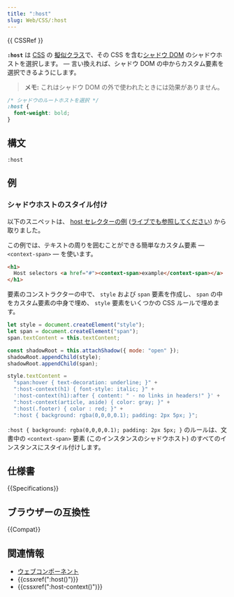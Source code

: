```yaml
---
title: ":host"
slug: Web/CSS/:host
---
```


{{ CSSRef }}

**`:host`** は [CSS](/ja/docs/Web/CSS) の [擬似クラス](/ja/docs/Web/CSS/Pseudo-classes)で、その CSS を含む[シャドウ DOM](/ja/docs/Web/API/Web_components/Using_shadow_DOM) のシャドウホストを選択します。 — 言い換えれば、シャドウ DOM の中からカスタム要素を選択できるようにします。

> **メモ:** これはシャドウ DOM の外で使われたときには効果がありません。

```css
/* シャドウのルートホストを選択 */
:host {
  font-weight: bold;
}
```

## 構文

```
:host
```

## 例

### シャドウホストのスタイル付け

以下のスニペットは、 [host セレクターの例](https://github.com/mdn/web-components-examples/tree/master/host-selectors) ([ライブでも参照してください](https://mdn.github.io/web-components-examples/host-selectors/)) から取りました。

この例では、テキストの周りを囲むことができる簡単なカスタム要素 — `<context-span>` — を使います。

```html
<h1>
  Host selectors <a href="#"><context-span>example</context-span></a>
</h1>
```

要素のコンストラクターの中で、 `style` および `span` 要素を作成し、 `span` の中をカスタム要素の中身で埋め、 `style` 要素をいくつかの CSS ルールで埋めます。

```js
let style = document.createElement("style");
let span = document.createElement("span");
span.textContent = this.textContent;

const shadowRoot = this.attachShadow({ mode: "open" });
shadowRoot.appendChild(style);
shadowRoot.appendChild(span);

style.textContent =
  "span:hover { text-decoration: underline; }" +
  ":host-context(h1) { font-style: italic; }" +
  ':host-context(h1):after { content: " - no links in headers!" }' +
  ":host-context(article, aside) { color: gray; }" +
  ":host(.footer) { color : red; }" +
  ":host { background: rgba(0,0,0,0.1); padding: 2px 5px; }";
```

`:host { background: rgba(0,0,0,0.1); padding: 2px 5px; }` のルールは、文書中の `<context-span>` 要素 (このインスタンスのシャドウホスト) のすべてのインスタンスにスタイル付けします。

## 仕様書

{{Specifications}}

## ブラウザーの互換性

{{Compat}}

## 関連情報

- [ウェブコンポーネント](/ja/docs/Web/API/Web_components)
- {{cssxref(":host()")}}
- {{cssxref(":host-context()")}}

